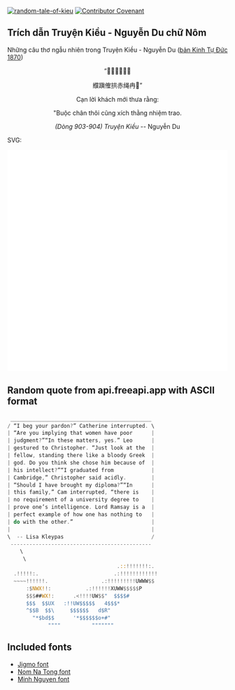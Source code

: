 [![random-tale-of-kieu](https://github.com/huuquyet/random-tale-of-kieu/actions/workflows/random-tale-of-kieu.yml/badge.svg)](https://github.com/huuquyet/random-tale-of-kieu/actions/workflows/random-tale-of-kieu.yml)
[![Contributor Covenant](https://img.shields.io/badge/Contributor%20Covenant-2.1-4baaaa.svg)](.github/CODE_OF_CONDUCT.md "Contributor Covenant 2.1")

## Trích dẫn Truyện Kiều - Nguyễn Du chữ Nôm

Những câu thơ ngẫu nhiên trong Truyện Kiều - Nguyễn Du ([bản Kinh Tự Đức 1870](https://vi.wikisource.org/wiki/Truy%E1%BB%87n_Ki%E1%BB%81u_(b%E1%BA%A3n_Kinh_T%E1%BB%B1_%C4%90%E1%BB%A9c_1870)))

<div align="center">
<!-- START_KIEU -->
      <p class="nom">“𣴓𠳒客買𠽔浪</p>
      <p class="nom">纀蹎傕拱赤绳冉𢭂”</p>
      <p class="quocngu">Cạn lời khách mới thưa rằng:</p>
      <p class="quocngu">"Buộc chân thôi cũng xích thằng nhiệm trao.</p>
      <p class="author"><i>(Dòng 903-904) Truyện Kiều</i> -- Nguyễn Du</p>
<!-- END_KIEU -->
</div>

SVG:

<div align="center">
  <img src="./assets/random-kieu.svg" alt="The Tale of Kieu - Nguyen Du">
</div>

## Random quote from api.freeapi.app with ASCII format

<!-- START_QUOTE -->
```rust
 _____________________________________________
/ “I beg your pardon?” Catherine interrupted. \
| “Are you implying that women have poor      |
| judgment?”“In these matters, yes.” Leo      |
| gestured to Christopher. “Just look at the  |
| fellow, standing there like a bloody Greek  |
| god. Do you think she chose him because of  |
| his intellect?”“I graduated from            |
| Cambridge,” Christopher said acidly.        |
| “Should I have brought my diploma?”“In      |
| this family,” Cam interrupted, “there is    |
| no requirement of a university degree to    |
| prove one’s intelligence. Lord Ramsay is a  |
| perfect example of how one has nothing to   |
| do with the other.”                         |
|                                             |
\  -- Lisa Kleypas                            /
 ---------------------------------------------
    \
     \
                                   .::!!!!!!!:.
  .!!!!!:.                        .:!!!!!!!!!!!!
  ~~~~!!!!!!.                 .:!!!!!!!!!UWWW$$ 
      :$NWX!!:           .:!!!!!!XUWW$$$$$P 
      $$$##WX!:      .<!!!!UW$$"  $$$$# 
      $$$  $$UX   :!!UW$$$$$   4$$$* 
      ^$$B  $$\     $$$$$$   d$R" 
        "*$bd$$      '*$$$$$$o+#" 
             """"          """"""" 
```
<!-- END_QUOTE -->

## Included fonts

- [Jigmo font](https://github.com/kamichikoichi/jigmo)
- [Nom Na Tong font](https://github.com/nomfoundation/font)
- [Minh Nguyen font](https://github.com/TKYKmori/Minh-Nguyen)
